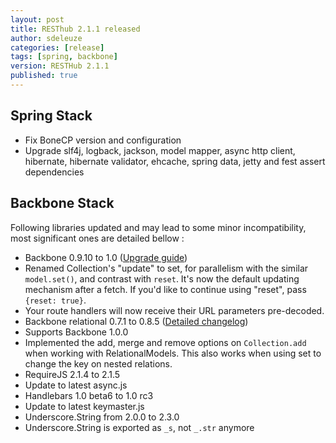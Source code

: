 ```yaml
---
layout: post
title: RESThub 2.1.1 released
author: sdeleuze
categories: [release]
tags: [spring, backbone]
version: RESTHub 2.1.1
published: true
---
```


## Spring Stack

* Fix BoneCP version and configuration
* Upgrade slf4j, logback, jackson, model mapper, async http client, hibernate, hibernate validator,
ehcache, spring data, jetty and fest assert dependencies

## Backbone Stack

Following libraries updated and may lead to some minor incompatibility, most significant ones are detailed bellow :

 * Backbone 0.9.10 to 1.0 ([Upgrade guide](http://backbonejs.org/#upgrading))
  * Renamed Collection's "update" to set, for parallelism with the similar `model.set()`, and contrast with `reset`.
    It's now the default updating mechanism after a fetch. If you'd like to continue using "reset",
    pass `{reset: true}`.
  * Your route handlers will now receive their URL parameters pre-decoded.
 * Backbone relational 0.7.1 to 0.8.5 ([Detailed changelog](http://backbonerelational.org/#change-log))
  * Supports Backbone 1.0.0
  * Implemented the add, merge and remove options on `Collection.add` when working with RelationalModels.
    This also works when using set to change the key on nested relations.
 * RequireJS 2.1.4 to 2.1.5
 * Update to latest async.js
 * Handlebars 1.0 beta6 to 1.0 rc3
 * Update to latest keymaster.js
 * Underscore.String from 2.0.0 to 2.3.0
  * Underscore.String is exported as `_s`, not `_.str` anymore



